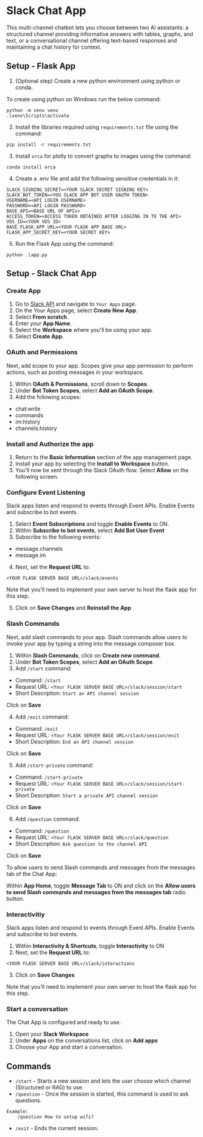 
# Slack Chat App

This multi-channel chatbot lets you choose between two AI assistants: a structured channel providing informative answers with tables, graphs, and text, or a conversational channel offering text-based responses and maintaining a chat history for context.




## Setup - Flask App

1. (Optional step) Create a new python environment using python or conda. 

To create using python on Windows run the below command:

```
python -m venv venv
.\venv\Scripts\activate
```

2. Install the libraries required using `requirements.txt` file using the command:

```
pip install -r requirements.txt
```
3. Install `orca` for plotly to convert graphs to images using the command:

```
conda install orca
```

4. Create a .env file and add the following sensitive credentials in it:

```
SLACK_SIGNING_SECRET=<YOUR SLACK SECRET SIGNING KEY>
SLACK_BOT_TOKEN=<YOU SLACK APP BOT USER OAUTH TOKEN>
USERNAME=<API LOGIN USERNAME>
PASSWORD=<API LOGIN PASSWORD>
BASE_API=<BASE URL OF APIs>
ACCESS_TOKEN=<ACCESS TOKEN OBTAINED AFTER LOGGING IN TO THE API>
VDS_ID=<YOUR VDS ID>
BASE_FLASK_APP_URL=<YOUR FLASK APP BASE URL>
FLASK_APP_SECRET_KEY=<YOUR SECRET KEY>
```

5. Run the Flask App using the command:

```
python .\app.py
```


## Setup - Slack Chat App

### Create App

 1. Go to [Slack API](https://api.slack.com/) and navigate to `Your Apps` page.
 2. On the Your Apps page, select **Create New App**.
 3. Select **From scratch**.
 4. Enter your **App Name**.
 5. Select the **Workspace** where you'll be using your app.
 6. Select **Create App**.

 ### OAuth and Permissions
 Next, add scope to your app. Scopes give your app permission to perform actions, such as posting messages in your workspace.


 1. Within **OAuth & Permissions**, scroll down to **Scopes**.
 2. Under **Bot Token Scopes**, select **Add an OAuth Scope**.
 3. Add the following scopes:
- chat:write
- commands
- im:history
- channels:history

 ### Install and Authorize the app
 1. Return to the **Basic Information** section of the app management page.
 2. Install your app by selecting the **Install to Workspace** button.
 3. You'll now be sent through the Slack OAuth flow. Select **Allow** on the following screen.

 ### Configure Event Listening
 Slack apps listen and respond to events through Event APIs. Enable Events and subscribe to bot events.


 1. Select **Event Subscriptions** and toggle **Enable Events** to ON.
 2. Within **Subscribe to bot events**, select **Add Bot User Event**
 3. Subscribe to the following events:
- message.channels
- message.im
4. Next, set the **Request URL** to:
```
<YOUR FLASK SERVER BASE URL>/slack/events
```

Note that you'll need to implement your own server to host the flask app for this step.

5. Click on **Save Changes** and **Reinstall the App**

### Slash Commands
 Next, add slash commands to your app. Slash commands allow users to invoke your app by typing a string into the message composer box. 


 1. Within **Slash Commands**, click on **Create new command**.
 2. Under **Bot Token Scopes**, select **Add an OAuth Scope**.
 3. Add `/start` command:
- Command: `/start`
- Request URL: `<Your FLASK SERVER BASE URL>/slack/session/start`
- Short Description: `Start an API channel session`

Click on **Save**

4. Add `/exit` command:
- Command: `/exit`
- Request URL: `<Your FLASK SERVER BASE URL>/slack/session/exit`
- Short Description: `End an API channel session`

Click on **Save**

5. Add `/start-private` command:
- Command: `/start-private`
- Request URL: `<Your FLASK SERVER BASE URL>/slack/session/start-private`
- Short Description: `Start a private API channel session`

Click on **Save**

6. Add `/question` command:
- Command: `/question`
- Request URL: `<Your FLASK SERVER BASE URL>/slack/question`
- Short Description: `Ask question to the channel API`

Click on **Save**

To allow users to send Slash commands and messages from the messages tab of the Chat App:

Within **App Home**, toggle **Message Tab** to ON and click on the **Allow users to send Slash commands and messages from the messages tab** radio button.

 ### Interactivitiy
 Slack apps listen and respond to events through Event APIs. Enable Events and subscribe to bot events.


 1. Within **Interactivity & Shortcuts**, toggle **Interactivity** to ON
2. Next, set the **Request URL** to:
```
<YOUR FLASK SERVER BASE URL>/slack/interactions
```
3. Click on **Save Changes**

Note that you'll need to implement your own server to host the flask app for this step.


 ### Start a conversation
 The Chat App is configured and ready to use. 


 1. Open your **Slack Workspace**
2. Under **Apps** on the conversations list, click on **Add apps**
3. Choose your App and start a conversation.
## Commands

- `/start` - Starts a new session and lets the user choose which channel (Structured or RAG) to use.
- `/question` - Once the session is started, this command is used to ask questions.

```
Example:
    /question How to setup wifi?
```
- `/exit` - Ends the current session.